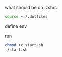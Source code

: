 
what should be on .zshrc
```bash
source ~./.dotfiles
```

define env


run 
```bash
chmod +x start.sh
./start.sh
```